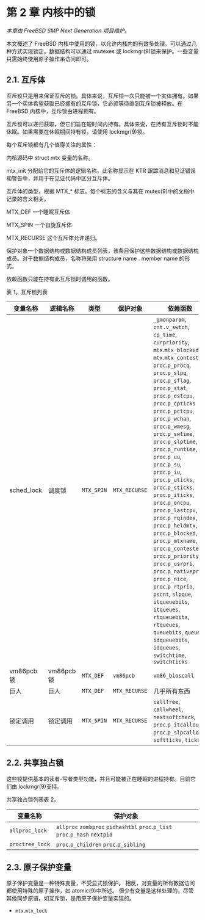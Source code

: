 # 第 2 章 内核中的锁

*本章由 FreeBSD SMP Next Generation 项目维护。*

本文概述了 FreeBSD 内核中使用的锁，以允许内核内的有效多处理。可以通过几种方式实现锁定。数据结构可以通过 mutexes 或 lockmgr(9)锁来保护。一些变量只需始终使用原子操作来访问即可。

## 2.1. 互斥体

互斥锁只是用来保证互斥的锁。具体来说，互斥锁一次只能被一个实体拥有。如果另一个实体希望获取已经拥有的互斥锁，它必须等待直到互斥锁被释放。在 FreeBSD 内核中，互斥锁由进程拥有。

互斥锁可以递归获取，但它们旨在短时间内持有。具体来说，在持有互斥锁时不能休眠。如果需要在休眠期间持有锁，请使用 lockmgr(9)锁。

每个互斥锁都有几个值得关注的属性：

内核源码中 struct mtx 变量的名称。

mtx_init 分配给它的互斥体的逻辑名称。此名称显示在 KTR 跟踪消息和见证错误和警告中，并用于在见证代码中区分互斥体。

互斥体的类型，根据 MTX_* 标志。每个标志的含义与其在 mutex(9)中的文档中记录的含义相关。

  MTX_DEF 一个睡眠互斥体

  MTX_SPIN 一个自旋互斥体

MTX_RECURSE 这个互斥体允许递归。

保护对象一个数据结构或数据结构成员列表，该条目保护这些数据结构或数据结构成员。对于数据结构成员，名称将采用 structure name . member name 的形式。

依赖函数只能在持有此互斥锁时调用的函数。

表 1。互斥锁列表

| 变量名称       | 逻辑名称   | 类型 | 保护对象 | 依赖函数                                                                                                                      |
| ---------------- | ------------ | ------ | ---------- | ------------------------------------------------------------------------------------------------------------------------------- |
| sched\_lock | 调度锁     | `MTX_SPIN`     | `MTX_RECURSE`         | `_gmonparam`, `cnt.v_swtch`, `cp_time`, `curpriority`, `mtx`.`mtx_blocked`, `mtx`.`mtx_contested`, `proc`.`p_procq`, `proc`.`p_slpq`, `proc`.`p_sflag`, `proc`.`p_stat`, `proc`.`p_estcpu`, `proc`.`p_cpticks` `proc`.`p_pctcpu`, `proc`.`p_wchan`, `proc`.`p_wmesg`, `proc`.`p_swtime`, `proc`.`p_slptime`, `proc`.`p_runtime`, `proc`.`p_uu`, `proc`.`p_su`, `proc`.`p_iu`, `proc`.`p_uticks`, `proc`.`p_sticks`, `proc`.`p_iticks`, `proc`.`p_oncpu`, `proc`.`p_lastcpu`, `proc`.`p_rqindex`, `proc`.`p_heldmtx`, `proc`.`p_blocked`, `proc`.`p_mtxname`, `proc`.`p_contested`, `proc`.`p_priority`, `proc`.`p_usrpri`, `proc`.`p_nativepri`, `proc`.`p_nice`, `proc`.`p_rtprio`, `pscnt`, `slpque`, `itqueuebits`, `itqueues`, `rtqueuebits`, `rtqueues`, `queuebits`, `queues`, `idqueuebits`, `idqueues`, `switchtime`, `switchticks` |
| vm86pcb 锁     | vm86pcb 锁 | `MTX_DEF`     | `vm86pcb`         | `vm86_bioscall`                                                                                                                              |
| 巨人           | 巨人       | `MTX_DEF`     | `MTX_RECURSE`         | 几乎所有东西                                                                                                                  |
| 锁定调用       | 锁定调用   | `MTX_SPIN`     | `MTX_RECURSE`         | `callfree`, `callwheel`, `nextsoftcheck`, `proc`.`p_itcallout`, `proc`.`p_slpcallout`, `softticks`, `ticks`                                                                                                                |

## 2.2. 共享独占锁

这些锁提供基本的读者-写者类型功能，并且可能被正在睡眠的进程持有。目前它们由 lockmgr(9)支持。

共享独占锁列表表 2。

| 变量名称 | 保护对象 |
| ---------- | ---------- |
| `allproc_lock`         | `allproc` `zombproc` `pidhashtbl` `proc`.`p_list` `proc`.`p_hash` `nextpid`  |
| `proctree_lock`         | `proc`.`p_children` `proc`.`p_sibling`      |

## 2.3. 原子保护变量

原子保护变量是一种特殊变量，不受显式锁保护。 相反，对变量的所有数据访问都使用特殊的原子操作，如 atomic(9)中所述。 很少有变量是这样处理的，尽管其他同步原语，如互斥锁，是用原子保护变量实现的。

* `mtx`.`mtx_lock`

